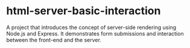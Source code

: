 # html-server-basic-interaction
 A project that introduces the concept of server-side rendering using Node.js and Express. It demonstrates form submissions and interaction between the front-end and the server.
